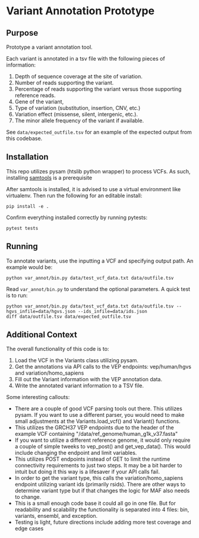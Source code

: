 # Variant Annotation Prototype

## Purpose

Prototype a variant annotation tool. 

Each variant is annotated in a tsv file with the following pieces of information:

1. Depth of sequence coverage at the site of variation.
2. Number of reads supporting the variant.
3. Percentage of reads supporting the variant versus those supporting reference reads.
4. Gene of the variant, 
5. Type of variation (substitution, insertion, CNV, etc.) 
6. Variation effect (missense, silent, intergenic, etc.).
7. The minor allele frequency of the variant if available.

See `data/expected_outfile.tsv` for an example of the expected output from this codebase.
 
## Installation

This repo utilizes pysam (htslib python wrapper) to process VCFs. As such, installing [samtools](http://www.htslib.org/download/) is a prerequisite 

After samtools is installed, it is advised to use a virtual environment like virtualenv. Then run the following for an editable install:
```
pip install -e .
```

Confirm everything installed correctly by running pytests:
```
pytest tests
```

## Running

To annotate variants, use the inputting a VCF and specifying output path. An example would be:
```
python var_annot/bin.py data/test_vcf_data.txt data/outfile.tsv
```

Read `var_annot/bin.py` to understand the optional parameters. A quick test is to run:
```
python var_annot/bin.py data/test_vcf_data.txt data/outfile.tsv --hgvs_infile=data/hgvs.json --ids_infile=data/ids.json 
diff data/outfile.tsv data/expected_outfile.tsv
```

## Additional Context

The overall functionality of this code is to:

1. Load the VCF in the Variants class utilizing pysam.
2. Get the annotations via API calls to the VEP endpoints: vep/human/hgvs and variation/homo_sapiens
3. Fill out the Variant information with the VEP annotation data.
4. Write the annotated variant information to a TSV file.

Some interesting callouts:

* There are a couple of good VCF parsing tools out there. This utilizes pysam. If you want to use a different parser, you would need to make small adjustments at the Variants.load_vcf() and Variant() functions.
* This utilizes the GRCH37 VEP endpoints due to the header of the example VCF containing "/data/ref_genome/human_g1k_v37.fasta"
* If you want to utilize a different reference genome, it would only require a couple of simple tweeks to vep_post() and get_vep_data(). This would include changing the endpoint and limit variables.
* This utilizes POST endpoints instead of GET to limit the runtime connectivity requirements to just two steps. It may be a bit harder to intuit but doing it this way is a lifesaver if your API calls fail.
* In order to get the variant type, this calls the variation/homo_sapiens endpoint utilizing variant ids (primarily rsids). There are other ways to determine variant type but if that changes the logic for MAF also needs to change.
* This is a small enough code base it could all go in one file. But for readability and scalability the functionality is separated into 4 files: bin, variants, ensembl, and exception.
* Testing is light, future directions include adding more test coverage and edge cases
